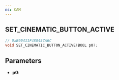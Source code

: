 ```yaml
---
ns: CAM
---
```

## SET_CINEMATIC_BUTTON_ACTIVE

```c
// 0xB90411F480457A6C
void SET_CINEMATIC_BUTTON_ACTIVE(BOOL p0);
```

## Parameters
* **p0**:
